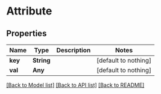 # Attribute


## Properties
Name | Type | Description | Notes
------------ | ------------- | ------------- | -------------
**key** | **String** |  | [default to nothing]
**val** | **Any** |  | [default to nothing]


[[Back to Model list]](../README.md#models) [[Back to API list]](../README.md#api-endpoints) [[Back to README]](../README.md)


